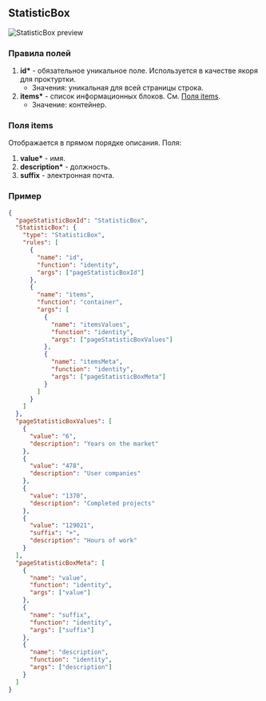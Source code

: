 ## StatisticBox

![StatisticBox preview](https://i.ibb.co/kSMDvV3/numbers.png)

### Правила полей

1. **id\*** - обязательное уникальное поле. Используется в качестве якоря для проктуртки.
   - Значения: уникальная для всей страницы строка.
2. **items\*** - список информационных блоков. См. [Поля items](#Поля-items).
   - Значение: контейнер.

### Поля items

Отображается в прямом порядке описания. Поля:

1. **value\*** - имя.
2. **description\*** - должность.
3. **suffix** - электронная почта.

### Пример

```json
{
  "pageStatisticBoxId": "StatisticBox",
  "StatisticBox": {
    "type": "StatisticBox",
    "rules": [
      {
        "name": "id",
        "function": "identity",
        "args": ["pageStatisticBoxId"]
      },
      {
        "name": "items",
        "function": "container",
        "args": [
          {
            "name": "itemsValues",
            "function": "identity",
            "args": ["pageStatisticBoxValues"]
          },
          {
            "name": "itemsMeta",
            "function": "identity",
            "args": ["pageStatisticBoxMeta"]
          }
        ]
      }
    ]
  },
  "pageStatisticBoxValues": [
    {
      "value": "6",
      "description": "Years on the market"
    },
    {
      "value": "478",
      "description": "User companies"
    },
    {
      "value": "1370",
      "description": "Completed projects"
    },
    {
      "value": "129021",
      "suffix": "+",
      "description": "Hours of work"
    }
  ],
  "pageStatisticBoxMeta": [
    {
      "name": "value",
      "function": "identity",
      "args": ["value"]
    },
    {
      "name": "suffix",
      "function": "identity",
      "args": ["suffix"]
    },
    {
      "name": "description",
      "function": "identity",
      "args": ["description"]
    }
  ]
}
```
